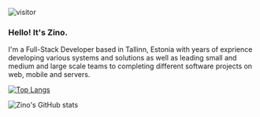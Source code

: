 
![visitor](https://visitor-badge.glitch.me/badge?page_id=zinoadidi.visitor-badge)

### Hello! It's Zino.

I'm a Full-Stack Developer based in Tallinn, Estonia with years of exprience developing various systems and solutions as well as leading small and medium and large scale teams to completing different software projects on web, mobile and servers.

[![Top Langs](https://github-readme-stats.vercel.app/api/top-langs/?username=zinoadidi&langs_count=10&layout=compact&theme=tokyonight)](https://github.com/anuraghazra/github-readme-stats)

![Zino's GitHub stats](https://github-readme-stats.vercel.app/api?username=zinoadidi&show_icons=true&show_stars=true&count_private=true&theme=tokyonight)

